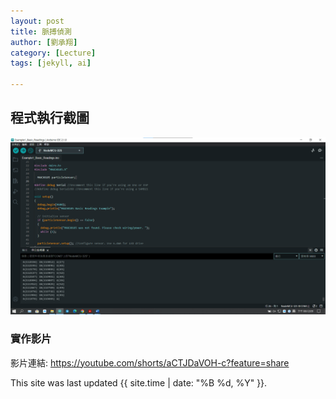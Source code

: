 ```yaml
---
layout: post
title: 脈搏偵測
author: [劉承翔]
category: [Lecture]
tags: [jekyll, ai]

---
```

## 程式執行截圖
![](https://github.com/sean207cc/MCU-course/blob/fd8de459da456e68d11cd347dacd43ef653d5ca8/images/pulse.png?raw=true)


### 實作影片
影片連結:
https://youtube.com/shorts/aCTJDaVOH-c?feature=share


This site was last updated {{ site.time | date: "%B %d, %Y" }}.
